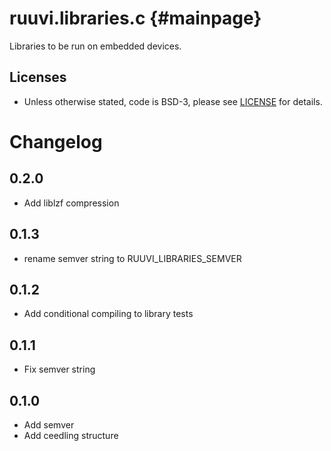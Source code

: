 # ruuvi.libraries.c {#mainpage}
Libraries to be run on embedded devices.

## Licenses
 * Unless otherwise stated, code is BSD-3, please see [LICENSE](./LICENSE) for details.

# Changelog
## 0.2.0
 - Add liblzf compression

## 0.1.3
 - rename semver string to RUUVI_LIBRARIES_SEMVER

## 0.1.2
 - Add conditional compiling to library tests

## 0.1.1
 - Fix semver string

## 0.1.0
 - Add semver
 - Add ceedling structure